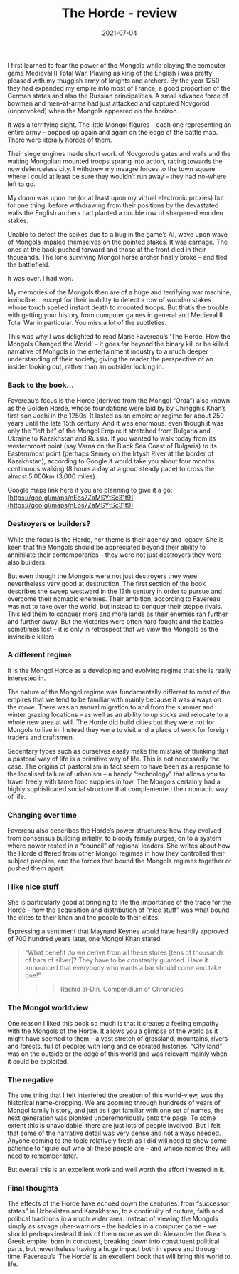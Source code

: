 ﻿---
layout: layouts/bookreview.njk

tags:
  - post
  - review

title: The Horde - review
review_book_main_title: The Horde
review_book_sub_title: How the Mongols Changed the World
review_book_author: Marie Favereau
review_book_author_surname: Favereau
review_book_image_url: https://res.cloudinary.com/ds2o5ecdw/image/upload/acovers/0674244214.02._SCL_.jpg
review_book_image_small_url: https://res.cloudinary.com/ds2o5ecdw/image/upload/acovers/0674244214.02._SCM_.jpg
review_publication_date: 2021-04-20
review_publisher: Harvard University Press
review_pages: 304
review_ISBN13: 978-0674244214
review_book_tags:
  - [Asia]
  - [Middle Ages]
  - [Political]
  - [Mongols]
review_podcasts:
  - [https://www.listennotes.com/e/360f9f68b475464bbe93b268cd9baa07, Departures with Robert Amsterdam, The innovation and resilience of the Mongol Empire]
  - [https://www.listennotes.com/e/aabf9fd10ade400bad11e59010b6496d, The Medieval Podcast, The Horde with Marie Favereau]
shopping_links:
  - [https://www.amazon.co.uk/Horde-How-Mongols-Changed-World/dp/0674244214/, Amazon UK, Amazon UK book link]
  - [https://www.amazon.com/Horde-How-Mongols-Changed-World/dp/0674244214/, Amazon US, Amazon US book link]
review_author: Anthony Webb
date: 2021-07-04
review_rating: ★★★★☆
permalink: '/2021/07/05/the-horde/'
review_summary: '<p>Favereau’s ‘The Horde’ gives you a glimpse of the world as it might have seemed to the Mongols – a vast stretch of grassland, mountains, rivers and forests, full of peoples with celebrated histories and complex lifestyles. “City land” was on the outside or the edge of this world and was relevant mainly when it could be exploited.</p><p>While the narrative can feel dense at times, this is an excellent book which will bring this world to life.</p>'
---
I first learned to fear the power of the Mongols while playing the computer game Medieval II Total War. Playing as king of the English I was pretty pleased with my thuggish army of knights and archers. By the year 1250 they had expanded my empire into most of France, a good proportion of the German states and also the Russian principalities. A small advance force of bowmen and men-at-arms had just attacked and captured Novgorod (unprovoked) when the Mongols appeared on the horizon.

It was a terrifying sight. The little Mongol figures – each one representing an entire army – popped up again and again on the edge of the battle map. There were literally hordes of them.

Their siege engines made short work of Novgorod’s gates and walls and the waiting Mongolian mounted troops sprang into action, racing towards the now defenceless city. I withdrew my meagre forces to the town square where I could at least be sure they wouldn’t run away – they had no-where left to go.

My doom was upon me (or at least upon my virtual electronic proxies) but for one thing: before withdrawing from their positions by the devastated walls the English archers had planted a double row of sharpened wooden stakes.

Unable to detect the spikes due to a bug in the game’s AI, wave upon wave of Mongols impaled themselves on the pointed stakes. It was carnage. The ones at the back pushed forward and those at the front died in their thousands. The lone surviving Mongol horse archer finally broke – and fled the battlefield.

It was over. I had won.

My memories of the Mongols then are of a huge and terrifying war machine, invincible… except for their inability to detect a row of wooden stakes whose touch spelled instant death to mounted troops. But that’s the trouble with getting your history from computer games in general and Medieval II Total War in particular. You miss a lot of the subtleties.

This was why I was delighted to read Marie Favereau’s ‘The Horde, How the Mongols Changed the World’ – it goes far beyond the binary kill or be killed narrative of Mongols in the entertainment industry to a much deeper understanding of their society, giving the reader the perspective of an insider looking out, rather than an outsider looking in.

### Back to the book…
Favereau’s focus is the Horde (derived from the Mongol “Orda”) also known as the Golden Horde, whose foundations were laid by by Chingghis Khan’s first son Jochi in the 1250s. It lasted as an empire or regime for about 250 years until the late 15th century. And it was enormous: even though it was only the “left bit” of the Mongol Empire it stretched from Bulgaria and Ukraine to Kazakhstan and Russia. If you wanted to walk today from its westernmost point (say Varna on the Black Sea Coast of Bulgaria) to its Easternmost point (perhaps Semey on the Irtysh River at the border of Kazakhstan), according to Google it would take you about four months continuous walking (8 hours a day at a good steady pace) to cross the almost 5,000km (3,000 miles).

Google maps link here if you are planning to give it a go: [https://goo.gl/maps/nEos7ZaMSYtSc31t9](https://goo.gl/maps/nEos7ZaMSYtSc31t9).

### Destroyers or builders?
While the focus is the Horde, her theme is their agency and legacy. She is keen that the Mongols should be appreciated beyond their ability to annihilate their contemporaries – they were not just destroyers they were also builders.

But even though the Mongols were not just destroyers they were nevertheless very good at destruction. The first section of the book describes the sweep westward in the 13th century in order to pursue and overcome their nomadic enemies. Their ambition, according to Favereau was not to take over the world, but instead to conquer their steppe rivals. This led them to conquer more and more lands as their enemies ran further and further away. But the victories were often hard fought and the battles sometimes lost – it is only in retrospect that we view the Mongols as the invincible killers.

### A different regime
It is the Mongol Horde as a developing and evolving regime that she is really interested in.

The nature of the Mongol regime was fundamentally different to most of the empires that we tend to be familiar with mainly because it was always on the move. There was an annual migration to and from the summer and winter grazing locations – as well as an ability to up sticks and relocate to a whole new area at will. The Horde did build cities but they were not for Mongols to live in. Instead they were to visit and a place of work for foreign traders and craftsmen.

Sedentary types such as ourselves easily make the mistake of thinking that a pastoral way of life is a primitive way of life. This is not necessarily the case. The origins of pastoralism in fact seem to have been as a response to the localised failure of urbanism – a handy “technology” that allows you to travel freely with tame food supplies in tow. The Mongols certainly had a highly sophisticated social structure that complemented their nomadic way of life.

### Changing over time
Favereau also describes the Horde’s power structures: how they evolved from consensus building initially, to bloody family purges, on to a system where power rested in a “council” of regional leaders. She writes about how the Horde differed from other Mongol regimes in how they controlled their subject peoples, and the forces that bound the Mongols regimes together or pushed them apart.

### I like nice stuff
She is particularly good at bringing to life the importance of the trade for the Horde – how the acquisition and distribution of “nice stuff” was what bound the elites to their khan and the people to their elites.

Expressing a sentiment that Maynard Keynes would have heartily approved of 700 hundred years later, one Mongol Khan stated:

> “What benefit do we derive from all these stores [tens of thousands of bars of silver]? They have to be constantly guarded. Have it announced that everybody who wants a bar should come and take one!”
>>>
>>>Rashid al-Din, Compendium of Chronicles

### The Mongol worldview
One reason I liked this book so much is that it creates a feeling empathy with the Mongols of the Horde. It allows you a glimpse of the world as it might have seemed to them – a vast stretch of grassland, mountains, rivers and forests, full of peoples with long and celebrated histories. “City land” was on the outside or the edge of this world and was relevant mainly when it could be exploited.

### The negative
The one thing that I felt interfered the creation of this world-view, was the historical name-dropping. We are zooming through hundreds of years of Mongol family history, and just as I got familiar with one set of names, the next generation was plonked unceremoniously onto the page. To some extent this is unavoidable: there are just lots of people involved. But I felt that some of the narrative detail was very dense and not always needed. Anyone coming to the topic relatively fresh as I did will need to show some patience to figure out who all these people are – and whose names they will need to remember later.

But overall this is an excellent work and well worth the effort invested in it.

### Final thoughts
The effects of the Horde have echoed down the centuries: from “successor states” in Uzbekistan and Kazakhstan, to a continuity of culture, faith and political traditions in a much wider area. Instead of viewing the Mongols simply as savage uber-warriors – the baddies in a computer game – we should perhaps instead think of them more as we do Alexander the Great’s Greek empire: born in conquest, breaking down into constituent political parts, but nevertheless having a huge impact both in space and through time. Favereau’s ‘The Horde’ is an excellent book that will bring this world to life.

